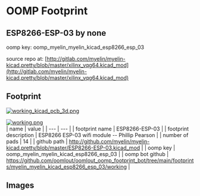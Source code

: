 # OOMP Footprint  
## ESP8266-ESP-03  by none  
  
oomp key: oomp_myelin_myelin_kicad_esp8266_esp_03  
  
source repo at: [http://gitlab.com/myelin/myelin-kicad.pretty/blob/master/xilinx_vqg64.kicad_mod](http://gitlab.com/myelin/myelin-kicad.pretty/blob/master/xilinx_vqg64.kicad_mod)  
## Footprint  
  
[![working_kicad_pcb_3d.png](working_kicad_pcb_3d_600.png)](working_kicad_pcb_3d.png)  
  
[![working.png](working_600.png)](working.png)  
| name | value | 
| --- | --- | 
| footprint name | ESP8266-ESP-03 | 
| footprint description | ESP8266 ESP-03 wifi module -- Phillip Pearson | 
| number of pads | 14 | 
| github path | http://github.com/myelin/myelin-kicad.pretty/blob/master/ESP8266-ESP-03.kicad_mod | 
| oomp key | oomp_myelin_myelin_kicad_esp8266_esp_03 | 
| oomp bot github | https://github.com/oomlout/oomlout_oomp_footprint_bot/tree/main/footprints/myelin_myelin_kicad_esp8266_esp_03/working | 
## Images  
